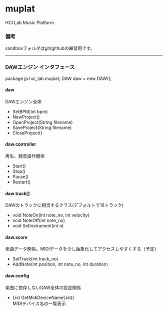 # muplat

HCI Lab Music Platform

### 備考
sandboxフォルダはgit/githubの練習用です。

---

### DAWエンジン インタフェース

package jp.hci_lab.muplat;
DAW daw = new DAW();

#### daw
DAWエンジン全体
- SetBPM(int bpm)
- NewProject()
- OpenProject(String filename)
- SaveProject(String filename)
- CloseProject()

#### daw.controller
再生、録音操作関係
- Start()
- Stop()
- Pause()
- Restart()

#### daw.track[]
DAWのトラックに相当するクラス(デフォルトで16トラック)
- void NoteOn(int note_no, int velocity)
- void NoteOff(int note_no)
- void SetInstrument(int n)

#### daw.score
楽曲データ関係。MIDIデータを少し抽象化してアクセスしやすくする（予定）
- SetTrack(int track_no)
- AddNote(int position, int note_no, int duration)

#### daw.config
楽曲に依存しないDAW全体の設定関係
-  List<String> GetMidiDeviceNameList()  
MIDIデバイス名の一覧表示

